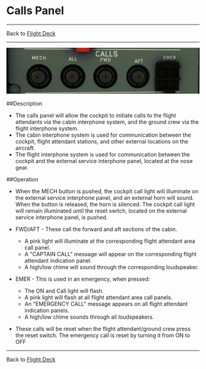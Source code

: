 # Calls Panel

---

Back to [Flight Deck](../flight-deck.md)

---

![Calls Panel](../../assets/a32nx-briefing/overhead-panel/Calls-Panel.png "Calls Panel")

##Description

- The calls panel will allow the cockpit to initiate calls to the flight attendants via the cabin interphone system, and the ground crew via the flight interphone system.
- The cabin interphone system is used for communication between the cockpit, flight attendant stations, and other external locations on the aircraft.
- The flight interphone system is used for communication between the cockpit and the external service interphone panel, located at the nose gear. 


##Operation

- When the MECH button is pushed, the cockpit call light will illuminate on the external service interphone panel, and an external horn will sound. When the button is released, the horn is silenced. The cockpit call light will remain illuminated until the reset switch, located on the external service interphone panel, is pushed.

- FWD/AFT - These call the forward and aft sections of the cabin.
    - A pink light will illuminate at the corresponding flight attendant area call panel.
    - A "CAPTAIN CALL" message will appear on the corresponding flight attendant indication panel.
    - A high/low chime will sound through the corresponding loudspeaker.

- EMER - This is used in an emergency, when pressed:
    - The ON and Call light will flash.
    - A pink light will flash at all flight attendant area call panels.
    - An "EMERGENCY CALL" message appears on all flight attendant indication panels.
    - A high/low chime sounds through all loudspeakers.
    
- These calls will be reset when the flight attendant/ground crew press the reset switch. The emergency call is reset by turning it from ON to OFF

---

Back to [Flight Deck](../flight-deck.md)